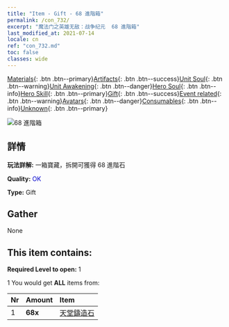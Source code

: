 ```yaml
---
title: "Item - Gift - 68 進階箱"
permalink: /con_732/
excerpt: "魔法门之英雄无敌：战争纪元  68 進階箱"
last_modified_at: 2021-07-14
locale: cn
ref: "con_732.md"
toc: false
classes: wide
---
```

 [Materials](/ItemsCN/){: .btn .btn--primary}[Artifacts](/ItemsCN/Artifacts/){: .btn .btn--success}[Unit Soul](/ItemsCN/UnitSoul/){: .btn .btn--warning}[Unit Awakening](/ItemsCN/UnitAwakening/){: .btn .btn--danger}[Hero Soul](/ItemsCN/HeroSoul/){: .btn .btn--info}[Hero Skill](/ItemsCN/HeroSkill/){: .btn .btn--primary}[Gift](/ItemsCN/Gift/){: .btn .btn--success}[Event related](/ItemsCN/Events/){: .btn .btn--warning}[Avatars](/ItemsCN/Avatars/){: .btn .btn--danger}[Consumables](/ItemsCN/Consumables/){: .btn .btn--info}[Unknown](/ItemsCN/Unknown/){: .btn .btn--primary}

 ![68 進階箱](/images/t/i_tool_30262.png)

## 詳情
 **玩法詳解:** 一箱寶藏，拆開可獲得 68 進階石

 **Quality:** <span style="color: #0000CD">OK</span>

 **Type:** Gift

## Gather

  None

## This item contains:

 **Required Level to open:** 1

 1 You would get **ALL** items  from:

  | Nr | Amount |     Item    |
  |:---|:-------|:------------|
  | 1 |  **68x** | [天堂鑄造石](/cn/Items/art_188/) |  | 
